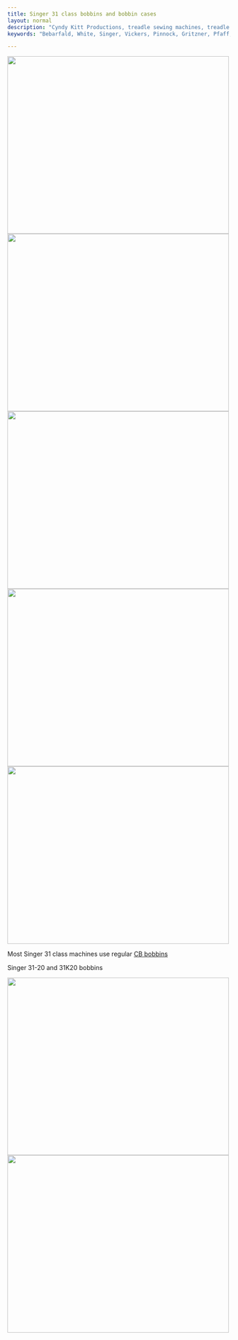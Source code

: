 ```yaml
---
title: Singer 31 class bobbins and bobbin cases
layout: normal
description: "Cyndy Kitt Productions, treadle sewing machines, treadle sewing machine parts, sewing machine parts, vintage treadle sewing machines, reproduction sewing machine manuals, sewing machine manual, sewing, clothing, accessories, costume, bags, eco friendly, green machine, craft, treadle, design, eco sewing, sustainable craft"
keywords: "Bebarfald, White, Singer, Vickers, Pinnock, Gritzner, Pfaff, treadle sewing machine, vintage sewing machine, sewing machine manual, sewing"

---
```


<div class="container text-center">
  <p><img class="img-fluid my-1" src="{{"pic/PIC-BCD/BCD-2740.C02.jpg"}}" width="500" height="400">
<img class="img-fluid my-1" src="{{"pic/PIC-BCD/BCD-2740.C01.jpg"}}" width="500" height="400">
<img class="img-fluid my-1" src="{{"pic/PIC-BCD/BCD-2740.00.jpg"}}" width="500" height="400">
<img class="img-fluid my-1" src="{{"pic/PIC-BCD/BCD-2740.10.jpg"}}" width="500" height="400">
<img class="img-fluid my-1" src="{{"pic/PIC-BCD/BCD-2740.11.jpg"}}" width="500" height="400">
  <p class="h3">Most Singer 31 class machines use regular <a href="{{"BOB-CB"}}" >CB bobbins</a></p>
  <p class="h3">Singer 31-20 and 31K20 bobbins</p>
  <p><img class="img-fluid my-1" src="{{"pic/PIC-BOB/BOB-9131.01.jpg"}}" width="500" height="400">
<img class="img-fluid my-1" src="{{"pic/PIC-BOB/BOB-9131.02.jpg"}}" width="500" height="400"> </p>
</div><!-- end container -->
